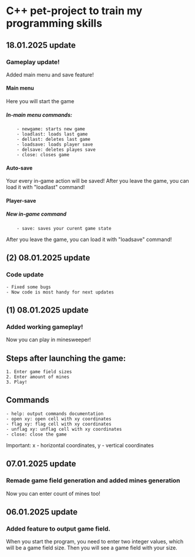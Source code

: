 # C++ pet-project to train my programming skills

## 18.01.2025 update
### Gameplay update!
Added main menu and save feature!
#### Main menu
Here you will start the game
##### In-main menu commands:
        - newgame: starts new game
        - loadlast: loads last game
        - dellast: deletes last game
        - loadsave: loads player save
        - delsave: deletes playes save
        - close: closes game

#### Auto-save
Your every in-game action will be saved!
After you leave the game, you can load it with "loadlast" command!

#### Player-save
##### New in-game command
        - save: saves your curent game state
After you leave the game, you can load it with "loadsave" command!

## (2) 08.01.2025 update
### Code update
    - Fixed some bugs
    - Now code is most handy for next updates

## (1) 08.01.2025 update
### Added working gameplay!
Now you can play in minesweeper! 
## Steps after launching the game:
    1. Enter game field sizes
    2. Enter amount of mines
    3. Play!

## Commands
    - help: output commands documentation
    - open xy: open cell with xy coordinates
    - flag xy: flag cell with xy coordinates
    - unflag xy: unflag cell with xy coordinates
    - close: close the game

Important: x - horizontal coordinates, y - vertical coordinates

## 07.01.2025 update
### Remade game field generation and added mines generation
Now you can enter count of mines too!

## 06.01.2025 update
### Added feature to output game field.
When you start the program, you need to enter two integer values, which will be a game field size.
Then you will see a game field with your size.
